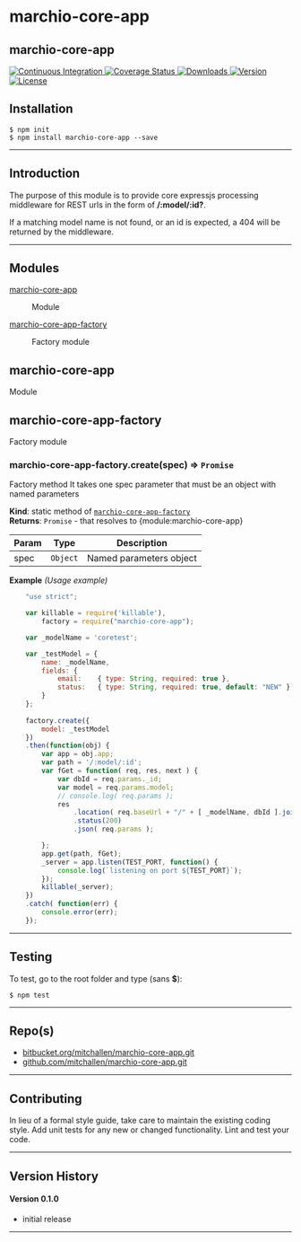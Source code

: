marchio-core-app
==
marchio-core-app
--

<p align="left">
  <a href="https://travis-ci.org/mitchallen/marchio-core-app">
    <img src="https://img.shields.io/travis/mitchallen/marchio-core-app.svg?style=flat-square" alt="Continuous Integration">
  </a>
  <a href="https://codecov.io/gh/mitchallen/marchio-core-app">
    <img src="https://codecov.io/gh/mitchallen/marchio-core-app/branch/master/graph/badge.svg" alt="Coverage Status">
  </a>
  <a href="https://npmjs.org/package/marchio-core-app">
    <img src="http://img.shields.io/npm/dt/marchio-core-app.svg?style=flat-square" alt="Downloads">
  </a>
  <a href="https://npmjs.org/package/marchio-core-app">
    <img src="http://img.shields.io/npm/v/marchio-core-app.svg?style=flat-square" alt="Version">
  </a>
  <a href="https://npmjs.com/package/marchio-core-app">
    <img src="https://img.shields.io/github/license/mitchallen/marchio-core-app.svg" alt="License"></a>
  </a>
</p>

## Installation

    $ npm init
    $ npm install marchio-core-app --save
  
* * *

## Introduction

The purpose of this module is to provide core expressjs processing middleware for REST urls in the form of __/:model/:id?__.

If a matching model name is not found, or an id is expected, a 404 will be returned by the middleware.

* * *

## Modules

<dl>
<dt><a href="#module_marchio-core-app">marchio-core-app</a></dt>
<dd><p>Module</p>
</dd>
<dt><a href="#module_marchio-core-app-factory">marchio-core-app-factory</a></dt>
<dd><p>Factory module</p>
</dd>
</dl>

<a name="module_marchio-core-app"></a>

## marchio-core-app
Module

<a name="module_marchio-core-app-factory"></a>

## marchio-core-app-factory
Factory module

<a name="module_marchio-core-app-factory.create"></a>

### marchio-core-app-factory.create(spec) ⇒ <code>Promise</code>
Factory method 
It takes one spec parameter that must be an object with named parameters

**Kind**: static method of <code>[marchio-core-app-factory](#module_marchio-core-app-factory)</code>  
**Returns**: <code>Promise</code> - that resolves to {module:marchio-core-app}  

| Param | Type | Description |
| --- | --- | --- |
| spec | <code>Object</code> | Named parameters object |

**Example** *(Usage example)*  
```js
    "use strict";

    var killable = require('killable'),
        factory = require("marchio-core-app");

    var _modelName = 'coretest';

    var _testModel = {
        name: _modelName,
        fields: {
            email:    { type: String, required: true },
            status:   { type: String, required: true, default: "NEW" }
        }
    };
 
    factory.create({
        model: _testModel
    })
    .then(function(obj) {
        var app = obj.app;
        var path = '/:model/:id';
        var fGet = function( req, res, next ) {
            var dbId = req.params._id; 
            var model = req.params.model;
            // console.log( req.params );
            res
                .location( req.baseUrl + "/" + [ _modelName, dbId ].join('/') )  // .location("/" + model + "/" + doc._id)
                .status(200)    
                .json( req.params );

        };
        app.get(path, fGet);
        _server = app.listen(TEST_PORT, function() {
            console.log(`listening on port ${TEST_PORT}`);   
        });
        killable(_server);
    })
    .catch( function(err) { 
        console.error(err); 
    });
```


* * *

## Testing

To test, go to the root folder and type (sans __$__):

    $ npm test
   
* * *
 
## Repo(s)

* [bitbucket.org/mitchallen/marchio-core-app.git](https://bitbucket.org/mitchallen/marchio-core-app.git)
* [github.com/mitchallen/marchio-core-app.git](https://github.com/mitchallen/marchio-core-app.git)

* * *

## Contributing

In lieu of a formal style guide, take care to maintain the existing coding style.
Add unit tests for any new or changed functionality. Lint and test your code.

* * *

## Version History

#### Version 0.1.0 

* initial release

* * *
